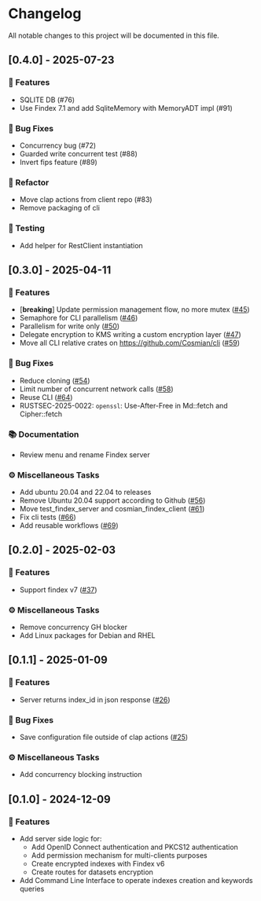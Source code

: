 # Changelog

All notable changes to this project will be documented in this file.

## [0.4.0] - 2025-07-23

### 🚀 Features

- SQLITE DB (#76)
- Use Findex 7.1 and add SqliteMemory with MemoryADT impl (#91)

### 🐛 Bug Fixes

- Concurrency bug (#72)
- Guarded write concurrent test (#88)
- Invert fips feature (#89)

### 🚜 Refactor

- Move clap actions from client repo (#83)
- Remove packaging of cli

### 🧪 Testing

- Add helper for RestClient instantiation

## [0.3.0] - 2025-04-11

### 🚀 Features

- [**breaking**] Update permission management flow, no more mutex ([#45](https://github.com/Cosmian/findex-server/pull/45))
- Semaphore for CLI parallelism ([#46](https://github.com/Cosmian/findex-server/pull/46))
- Parallelism for write only ([#50](https://github.com/Cosmian/findex-server/pull/50))
- Delegate encryption to KMS writing a custom encryption layer ([#47](https://github.com/Cosmian/findex-server/pull/47))
- Move all CLI relative crates on <https://github.com/Cosmian/cli> ([#59](https://github.com/Cosmian/findex-server/pull/59))

### 🐛 Bug Fixes

- Reduce cloning ([#54](https://github.com/Cosmian/findex-server/pull/54))
- Limit number of concurrent network calls ([#58](https://github.com/Cosmian/findex-server/pull/58))
- Reuse CLI ([#64](https://github.com/Cosmian/findex-server/pull/64))
- RUSTSEC-2025-0022: `openssl`: Use-After-Free in Md::fetch and Cipher::fetch

### 📚 Documentation

- Review menu and rename Findex server

### ⚙️ Miscellaneous Tasks

- Add ubuntu 20.04 and 22.04 to releases
- Remove Ubuntu 20.04 support according to Github ([#56](https://github.com/Cosmian/findex-server/pull/56))
- Move test_findex_server and cosmian_findex_client ([#61](https://github.com/Cosmian/findex-server/pull/61))
- Fix cli tests ([#66](https://github.com/Cosmian/findex-server/pull/66))
- Add reusable workflows ([#69](https://github.com/Cosmian/findex-server/pull/69))

## [0.2.0] - 2025-02-03

### 🚀 Features

- Support findex v7 ([#37](https://github.com/Cosmian/findex-server/pull/37))

### ⚙️ Miscellaneous Tasks

- Remove concurrency GH blocker
- Add Linux packages for Debian and RHEL

## [0.1.1] - 2025-01-09

### 🚀 Features

- Server returns index_id in json response ([#26](https://github.com/Cosmian/findex-server/pull/26))

### 🐛 Bug Fixes

- Save configuration file outside of clap actions ([#25](https://github.com/Cosmian/findex-server/pull/25))

### ⚙️ Miscellaneous Tasks

- Add concurrency blocking instruction

## [0.1.0] - 2024-12-09

### 🚀 Features

- Add server side logic for:
  - Add OpenID Connect authentication and PKCS12 authentication
  - Add permission mechanism for multi-clients purposes
  - Create encrypted indexes with Findex v6
  - Create routes for datasets encryption
- Add Command Line Interface to operate indexes creation and keywords queries

<!-- generated by git-cliff -->

